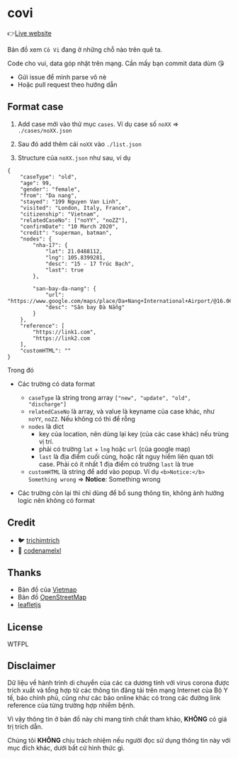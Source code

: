 # covi

👉[Live website](https://coronavietnam.netlify.com/)

Bản đồ xem `Cô Vi` đang ở những chỗ nào trên quê ta.

Code cho vui, data góp nhặt trên mạng. Cần mấy bạn commit data dùm 😘

- Gửi issue để mình parse vô nè
- Hoặc pull request theo hướng dẫn

## Format case

1. Add case mới vào thử mục `cases`. Ví dụ case số `noXX` => `./cases/noXX.json`

2. Sau đó add thêm cái `noXX` vào `./list.json`

3. Structure của `noXX.json` như sau, ví dụ

```
{
    "caseType": "old",
    "age": 99,
    "gender": "female",
    "from": "Da nang",
    "stayed": "199 Nguyen Van Linh",
    "visited": "London, Italy, France",
    "citizenship": "Vietnam",
    "relatedCaseNo": ["noYY", "noZZ"],
    "confirmDate": "10 March 2020",
    "credit": "superman, batman",
    "nodes": {
        "nha-17": {
            "lat": 21.0488112,
            "lng": 105.8399281,
            "desc": "15 - 17 Trúc Bạch",
            "last": true
        },

        "san-bay-da-nang": {
            "url": "https://www.google.com/maps/place/Da+Nang+International+Airport/@16.0632712,108.2280497,17z/data=!4m5!3m4!1s0x314219a273df52d1:0xb203f9fca295071a!8m2!3d16.0563276!4d108.2008338",
            "desc": "Sân bay Đà Nẵng"
        }
    },
    "reference": [
        "https://link1.com",
        "https://link2.com
    ],
    "customHTML": ""
}
```

Trong đó

- Các trường có data format
    - `caseType` là string trong array `["new", "update", "old", "discharge"]`
    - `relatedCaseNo` là array, và value là keyname của case khác, như `noYY`, `noZZ`. Nếu không có thì để rỗng
    - `nodes` là dict
        - key của location, nên dùng lại key (của các case khác) nếu trùng vị trí.
        - phải có trường `lat` + `lng` hoặc `url` (của google map)
        - `last` là địa điểm cuối cùng, hoặc rất nguy hiểm liên quan tới case. Phải có ít nhất 1 địa điểm có trường `last` là true
    - `customHTML` là string để add vào popup. Ví dụ `<b>Notice:</b> Something wrong` => **Notice**: Something wrong

- Các trường còn lại thì chỉ dùng để bổ sung thông tin, không ảnh hưởng logic nên không có format

## Credit

- 🐦 [trichimtrich](https://github.com/trichimtrich)
- 🐖 [codenamelxl](https://github.com/codenamelxl)

## Thanks

- Bản đồ của [Vietmap](https://maps.vietmap.vn/web/)
- Bản đồ [OpenStreetMap](https://www.openstreetmap.org/copyright)
- [leafletjs](https://leafletjs.com/)

## License

<a href="http://www.wtfpl.net/"><img
       src="http://www.wtfpl.net/wp-content/uploads/2012/12/wtfpl-badge-4.png"
       width="80" height="15" alt="WTFPL" /></a>

## Disclaimer

Dữ liệu về hành trình di chuyển của các ca dương tính với virus corona được trích xuất và tổng hợp từ các thông tin đăng tải trên mạng Internet của Bộ Y tế, báo chính phủ, cũng như các báo online khác có trong các đường link reference của từng trường hợp nhiễm bệnh.

Vì vậy thông tin ở bản đồ này chỉ mang tính chất tham khảo, **KHÔNG** có giá trị trích dẫn.

Chúng tôi **KHÔNG** chịu trách nhiệm nếu người đọc sử dụng thông tin này với mục đích khác, dưới bất cứ hình thức gì.